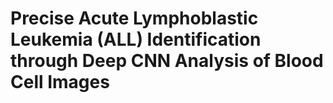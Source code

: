 # Precise Acute Lymphoblastic Leukemia (ALL) Identification through Deep CNN Analysis of Blood Cell Images
